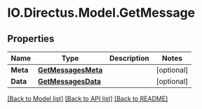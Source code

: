 # IO.Directus.Model.GetMessage
## Properties

Name | Type | Description | Notes
------------ | ------------- | ------------- | -------------
**Meta** | [**GetMessagesMeta**](GetMessagesMeta.md) |  | [optional] 
**Data** | [**GetMessagesData**](GetMessagesData.md) |  | [optional] 

[[Back to Model list]](../README.md#documentation-for-models) [[Back to API list]](../README.md#documentation-for-api-endpoints) [[Back to README]](../README.md)

